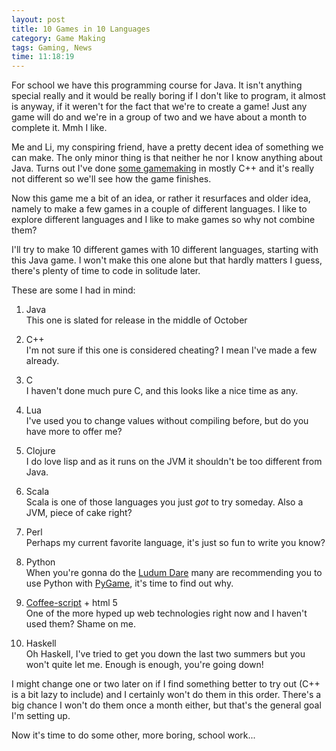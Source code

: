 ```yaml
---
layout: post
title: 10 Games in 10 Languages
category: Game Making
tags: Gaming, News
time: 11:18:19
---
```

For school we have this programming course for Java. It isn't anything special really and it would be really boring if I don't like to program, it almost is anyway, if it weren't for the fact that we're to create a game! Just any game will do and we're in a group of two and we have about a month to complete it. Mmh I like.

Me and Li, my conspiring friend, have a pretty decent idea of something we can make. The only minor thing is that neither he nor I know anything about Java. Turns out I've done [some gamemaking](/blog/tags/Games/) in mostly C++ and it's really not different so we'll see how the game finishes.

Now this game me a bit of an idea, or rather it resurfaces and older idea, namely to make a few games in a couple of different languages. I like to explore different languages and I like to make games so why not combine them?

I'll try to make 10 different games with 10 different languages, starting with this Java game. I won't make this one alone but that hardly matters I guess, there's plenty of time to code in solitude later.

These are some I had in mind:

1. Java  
This one is slated for release in the middle of October

2. C++  
I'm not sure if this one is considered cheating? I mean I've made a few already.

2. C  
I haven't done much pure C, and this looks like a nice time as any.

8. Lua  
I've used you to change values without compiling before, but do you have more to offer me?

3. Clojure  
I do love lisp and as it runs on the JVM it shouldn't be too different from Java.

4. Scala  
Scala is one of those languages you just *got* to try someday. Also a JVM, piece of cake right?

6. Perl  
Perhaps my current favorite language, it's just so fun to write you know?

9. Python  
When you're gonna do the [Ludum Dare](http://www.ludumdare.com/compo/) many are recommending you to use Python with [PyGame](http://pygame.org/), it's time to find out why.

10. [Coffee-script](http://jashkenas.github.com/coffee-script/) + html 5  
One of the more hyped up web technologies right now and I haven't used them? Shame on me.

5. Haskell  
Oh Haskell, I've tried to get you down the last two summers but you won't quite let me. Enough is enough, you're going down!

I might change one or two later on if I find something better to try out (C++ is a bit lazy to include) and I certainly won't do them in this order. There's a big chance I won't do them once a month either, but that's the general goal I'm setting up.

Now it's time to do some other, more boring, school work...

